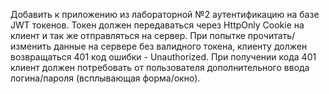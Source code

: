 Добавить к приложению из лабораторной №2 аутентификацию на базе JWT токенов. Токен должен передаваться через HttpOnly Сookie на клиент и так же отправляться на сервер. При попытке прочитать/изменить данные на сервере без валидного токена, клиенту должен возвращаться 401 код ошибки - Unauthorized. При получении кода 401 клиент должен потребовать от пользователя дополнительного ввода логина/пароля (всплывающая форма/окно).
